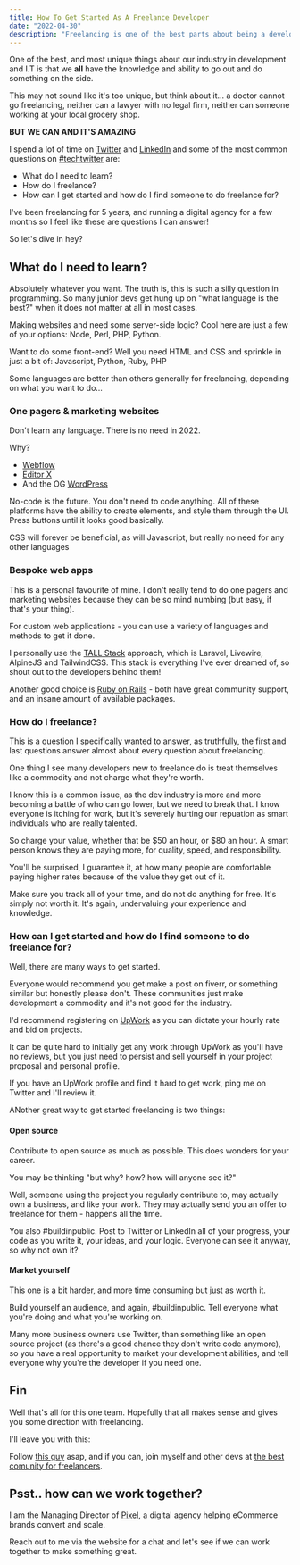 ```yaml
---
title: How To Get Started As A Freelance Developer
date: "2022-04-30"
description: "Freelancing is one of the best parts about being a developer. It let's us control our hours and income. Let's see how we can get started with freelancing."
---
```


One of the best, and most unique things about our industry in development and I.T is that we **all** have the knowledge and ability to go out and do something on the side.

This may not sound like it's too unique, but think about it... a doctor cannot go freelancing, neither can a lawyer with no legal firm, neither can someone working at your local grocery shop.

**BUT WE CAN AND IT'S AMAZING**

I spend a lot of time on [Twitter](https://twitter.com/joelwmale) and [LinkedIn](https://www.linkedin.com/in/joelwmale/) and some of the most common questions on [#techtwitter](https://twitter.com/search?q=techtwitter) are: 

- What do I need to learn?
- How do I freelance?
- How can I get started and how do I find someone to do freelance for?

I've been freelancing for 5 years, and running a digital agency for a few months so I feel like these are questions I can answer!

So let's dive in hey?

## What do I need to learn?

Absolutely whatever you want. The truth is, this is such a silly question in programming. So many junior devs get hung up on "what language is the best?" when it does not matter at all in most cases.

Making websites and need some server-side logic? Cool here are just a few of your options: Node, Perl, PHP, Python.

Want to do some front-end? Well you need HTML and CSS and sprinkle in just a bit of: Javascript, Python, Ruby, PHP

Some languages are better than others generally for freelancing, depending on what you want to do...

### One pagers & marketing websites

Don't learn any language. There is no need in 2022.

Why?

- [Webflow](https://webflow.com/)
- [Editor X](https://www.editorx.com/)
- And the OG [WordPress](https://wordpress.com/)

No-code is the future. You don't need to code anything. All of these platforms have the ability to create elements, and style them through the UI. Press buttons until it looks good basically.

CSS will forever be beneficial, as will Javascript, but really no need for any other languages

### Bespoke web apps

This is a personal favourite of mine. I don't really tend to do one pagers and marketing websites because they can be so mind numbing (but easy, if that's your thing).

For custom web applications - you can use a variety of languages and methods to get it done.

I personally use the [TALL Stack](https://tallstack.dev/) approach, which is Laravel, Livewire, AlpineJS and TailwindCSS. This stack is everything I've ever dreamed of, so shout out to the developers behind them!

Another good choice is [Ruby on Rails](https://rubyonrails.org/) - both have great community support, and an insane amount of available packages.

### How do I freelance?

This is a question I specifically wanted to answer, as truthfully, the first and last questions answer almost about every question about freelancing.

One thing I see many developers new to freelance do is treat themselves like a commodity and not charge what they're worth.

I know this is a common issue, as the dev industry is more and more becoming a battle of who can go lower, but we need to break that. I know everyone is itching for work, but it's severely hurting our repuation as smart individuals who are really talented.

So charge your value, whether that be $50 an hour, or $80 an hour. A smart person knows they are paying more, for quality, speed, and responsibility.

You'll be surprised, I guarantee it, at how many people are comfortable paying higher rates because of the value they get out of it.

Make sure you track all of your time, and do not do anything for free. It's simply not worth it. It's again, undervaluing your experience and knowledge. 

### How can I get started and how do I find someone to do freelance for?

Well, there are many ways to get started.

Everyone would recommend you get make a post on fiverr, or something similar but honestly please don't. These communities just make development a commodity and it's not good for the industry.

I'd recommend registering on [UpWork](https://www.upwork.com/) as you can dictate your hourly rate and bid on projects.

It can be quite hard to initially get any work through UpWork as you'll have no reviews, but you just need to persist and sell yourself in your project proposal and personal profile.

If you have an UpWork profile and find it hard to get work, ping me on Twitter and I'll review it.

ANother great way to get started freelancing is two things:

#### Open source

Contribute to open source as much as possible. This does wonders for your career. 

You may be thinking "but why? how? how will anyone see it?"

Well, someone using the project you regularly contribute to, may actually own a business, and like your work. They may actually send you an offer to freelance for them - happens all the time.

You also #buildinpublic. Post to Twitter or LinkedIn all of your progress, your code as you write it, your ideas, and your logic. Everyone can see it anyway, so why not own it?

#### Market yourself

This one is a bit harder, and more time consuming but just as worth it. 

Build yourself an audience, and again, #buildinpublic. Tell everyone what you're doing and what you're working on.

Many more business owners use Twitter, than something like an open source project (as there's a good chance they don't write code anymore), so you have a real opportunity to market your development abilities, and tell everyone why you're the developer if you need one.

## Fin

Well that's all for this one team. Hopefully that all makes sense and gives you some direction with freelancing.

I'll leave you with this:

Follow [this guy](https://twitter.com/kylepdotco) asap, and if you can, join myself and other devs at [the best comunity for freelancers](https://freelanceryachtclub.com/).

## Psst.. how can we work together?

I am the Managing Director of [Pixel](https://wearepixel.com.au), a digital agency helping eCommerce brands convert and scale. 

Reach out to me via the website for a chat and let's see if we can work together to make something great.